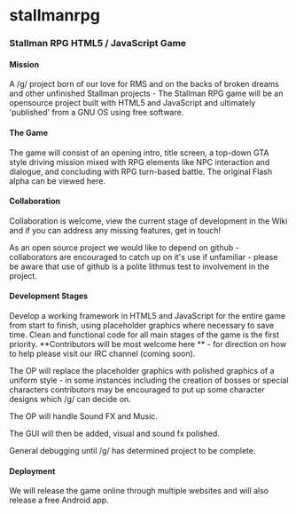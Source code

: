 stallmanrpg
===========

<h3>Stallman RPG HTML5 / JavaScript Game</h3>

<h4>Mission</h4>

A /g/ project born of our love for RMS and on the backs of broken dreams and other unfinished Stallman projects - The Stallman RPG game will be an opensource project built with HTML5 and JavaScript and ultimately 'published' from a GNU OS using free software.

<h4>The Game</h4>

The game will consist of an opening intro, title screen, a top-down GTA style driving mission mixed with RPG elements like NPC interaction and dialogue, and concluding with RPG turn-based battle. The original Flash alpha can be viewed here.

<h4>Collaboration</h4>

Collaboration is welcome, view the current stage of development in the Wiki and if you can address any missing features, get in touch!

As an open source project we would like to depend on github - collaborators are encouraged to catch up on it's use if unfamiliar - please be aware that use of github is a polite lithmus test to involvement in the project. 


<h4>Development Stages</h4>

Develop a working framework in HTML5 and JavaScript for the entire game from start to finish, using placeholder graphics where necessary to save time. Clean and functional code for all main stages of the game is the first priority. **Contributors will be most welcome here ** - for direction on how to help please visit our IRC channel (coming soon).

The OP will replace the placeholder graphics with polished graphics of a uniform style - in some instances including the creation of bosses or special characters contributors may be encouraged to put up some character designs which /g/ can decide on.

The OP will handle Sound FX and Music.

The GUI will then be added, visual and sound fx polished.

General debugging until /g/ has determined project to be complete.

<h4>Deployment</h4>

We will release the game online through multiple websites and will also release a free Android app.
